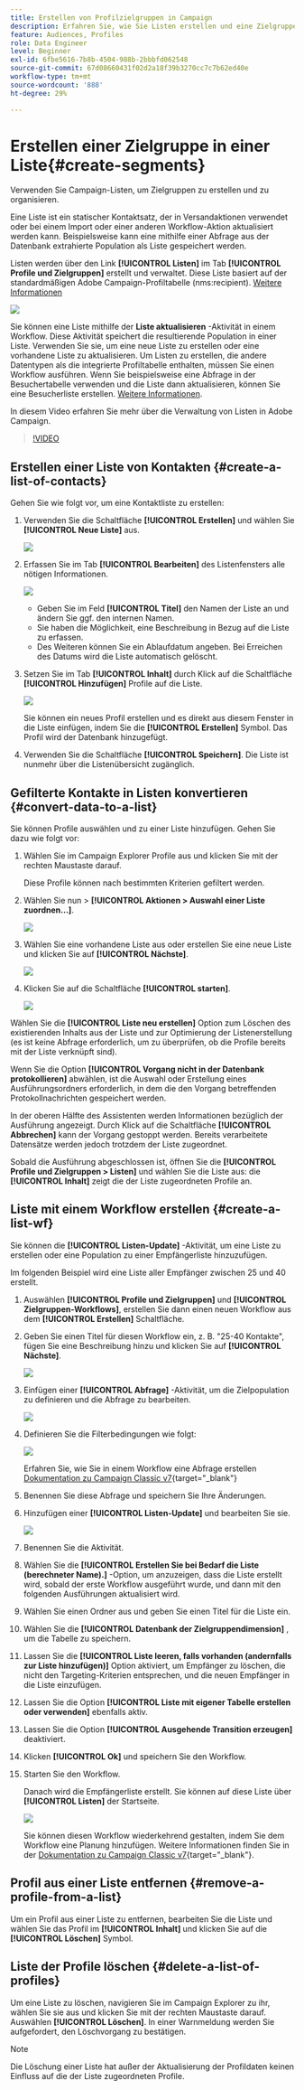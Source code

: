 ```yaml
---
title: Erstellen von Profilzielgruppen in Campaign
description: Erfahren Sie, wie Sie Listen erstellen und eine Zielgruppe erstellen
feature: Audiences, Profiles
role: Data Engineer
level: Beginner
exl-id: 6fbe5616-7b8b-4504-988b-2bbbfd062548
source-git-commit: 67d08660431f02d2a18f39b3270cc7c7b62ed40e
workflow-type: tm+mt
source-wordcount: '888'
ht-degree: 29%

---
```


# Erstellen einer Zielgruppe in einer Liste{#create-segments}

Verwenden Sie Campaign-Listen, um Zielgruppen zu erstellen und zu organisieren.

Eine Liste ist ein statischer Kontaktsatz, der in Versandaktionen verwendet oder bei einem Import oder einer anderen Workflow-Aktion aktualisiert werden kann. Beispielsweise kann eine mithilfe einer Abfrage aus der Datenbank extrahierte Population als Liste gespeichert werden.

Listen werden über den Link **[!UICONTROL Listen]** im Tab **[!UICONTROL Profile und Zielgruppen]** erstellt und verwaltet. Diese Liste basiert auf der standardmäßigen Adobe Campaign-Profiltabelle (nms:recipient). [Weitere Informationen](../dev/datamodel.md#ootb-profiles.md)

![](assets/list-dashboard.png)

Sie können eine Liste mithilfe der **Liste aktualisieren** -Aktivität in einem Workflow. Diese Aktivität speichert die resultierende Population in einer Liste. Verwenden Sie sie, um eine neue Liste zu erstellen oder eine vorhandene Liste zu aktualisieren. Um Listen zu erstellen, die andere Datentypen als die integrierte Profiltabelle enthalten, müssen Sie einen Workflow ausführen. Wenn Sie beispielsweise eine Abfrage in der Besuchertabelle verwenden und die Liste dann aktualisieren, können Sie eine Besucherliste erstellen. [Weitere Informationen](#create-a-list-wf).

In diesem Video erfahren Sie mehr über die Verwaltung von Listen in Adobe Campaign.

>[!VIDEO](https://video.tv.adobe.com/v/334909?quality=12)


## Erstellen einer Liste von Kontakten {#create-a-list-of-contacts}

Gehen Sie wie folgt vor, um eine Kontaktliste zu erstellen:

1. Verwenden Sie die Schaltfläche **[!UICONTROL Erstellen]** und wählen Sie **[!UICONTROL Neue Liste]** aus.

   ![](assets/new-list.png)

1. Erfassen Sie im Tab **[!UICONTROL Bearbeiten]** des Listenfensters alle nötigen Informationen.

   ![](assets/list-details.png)

   * Geben Sie im Feld **[!UICONTROL Titel]** den Namen der Liste an und ändern Sie ggf. den internen Namen.
   * Sie haben die Möglichkeit, eine Beschreibung in Bezug auf die Liste zu erfassen.
   * Des Weiteren können Sie ein Ablaufdatum angeben. Bei Erreichen des Datums wird die Liste automatisch gelöscht.


1. Setzen Sie im Tab **[!UICONTROL Inhalt]** durch Klick auf die Schaltfläche **[!UICONTROL Hinzufügen]** Profile auf die Liste.

   ![](assets/add-profiles-to-a-list.png)

   Sie können ein neues Profil erstellen und es direkt aus diesem Fenster in die Liste einfügen, indem Sie die **[!UICONTROL Erstellen]** Symbol. Das Profil wird der Datenbank hinzugefügt.

1. Verwenden Sie die Schaltfläche **[!UICONTROL Speichern]**. Die Liste ist nunmehr über die Listenübersicht zugänglich.


## Gefilterte Kontakte in Listen konvertieren {#convert-data-to-a-list}

Sie können Profile auswählen und zu einer Liste hinzufügen. Gehen Sie dazu wie folgt vor:

1. Wählen Sie im Campaign Explorer Profile aus und klicken Sie mit der rechten Maustaste darauf.

   Diese Profile können nach bestimmten Kriterien gefiltert werden.

1. Wählen Sie nun > **[!UICONTROL Aktionen > Auswahl einer Liste zuordnen...]**.

   ![](assets/add-selection-to-a-list.png)

1. Wählen Sie eine vorhandene Liste aus oder erstellen Sie eine neue Liste und klicken Sie auf **[!UICONTROL Nächste]**.

   ![](assets/select-the-list.png)

1. Klicken Sie auf die Schaltfläche **[!UICONTROL starten]**.

   ![](assets/record-a-list.png)

Wählen Sie die **[!UICONTROL Liste neu erstellen]** Option zum Löschen des existierenden Inhalts aus der Liste und zur Optimierung der Listenerstellung (es ist keine Abfrage erforderlich, um zu überprüfen, ob die Profile bereits mit der Liste verknüpft sind).

Wenn Sie die Option **[!UICONTROL Vorgang nicht in der Datenbank protokollieren]** abwählen, ist die Auswahl oder Erstellung eines Ausführungsordners erforderlich, in dem die den Vorgang betreffenden Protokollnachrichten gespeichert werden.

In der oberen Hälfte des Assistenten werden Informationen bezüglich der Ausführung angezeigt. Durch Klick auf die Schaltfläche **[!UICONTROL Abbrechen]** kann der Vorgang gestoppt werden. Bereits verarbeitete Datensätze werden jedoch trotzdem der Liste zugeordnet.

Sobald die Ausführung abgeschlossen ist, öffnen Sie die **[!UICONTROL Profile und Zielgruppen > Listen]** und wählen Sie die Liste aus: die **[!UICONTROL Inhalt]** zeigt die der Liste zugeordneten Profile an.


## Liste mit einem Workflow erstellen  {#create-a-list-wf}

Sie können die **[!UICONTROL Listen-Update]** -Aktivität, um eine Liste zu erstellen oder eine Population zu einer Empfängerliste hinzuzufügen.

Im folgenden Beispiel wird eine Liste aller Empfänger zwischen 25 und 40 erstellt.

1. Auswählen **[!UICONTROL Profile und Zielgruppen]** und **[!UICONTROL Zielgruppen-Workflows]**, erstellen Sie dann einen neuen Workflow aus dem **[!UICONTROL Erstellen]** Schaltfläche.
1. Geben Sie einen Titel für diesen Workflow ein, z. B. &quot;25-40 Kontakte&quot;, fügen Sie eine Beschreibung hinzu und klicken Sie auf **[!UICONTROL Nächste]**.

   ![](assets/targeting-wf-sample.png)

1. Einfügen einer **[!UICONTROL Abfrage]** -Aktivität, um die Zielpopulation zu definieren und die Abfrage zu bearbeiten.

   ![](assets/targeting-wf-edit-query.png)

1. Definieren Sie die Filterbedingungen wie folgt:

   ![](assets/targeting-wf-age-filter.png)

   Erfahren Sie, wie Sie in einem Workflow eine Abfrage erstellen [Dokumentation zu Campaign Classic v7](https://experienceleague.adobe.com/docs/campaign-classic/using/automating-with-workflows/targeting-activities/query.html?lang=de#creating-a-query){target=&quot;_blank&quot;}

1. Benennen Sie diese Abfrage und speichern Sie Ihre Änderungen.
1. Hinzufügen einer **[!UICONTROL Listen-Update]** und bearbeiten Sie sie.

   ![](assets/list-update-activity.png)

1. Benennen Sie die Aktivität.
1. Wählen Sie die **[!UICONTROL Erstellen Sie bei Bedarf die Liste (berechneter Name).]** -Option, um anzuzeigen, dass die Liste erstellt wird, sobald der erste Workflow ausgeführt wurde, und dann mit den folgenden Ausführungen aktualisiert wird.
1. Wählen Sie einen Ordner aus und geben Sie einen Titel für die Liste ein.
1. Wählen Sie die **[!UICONTROL Datenbank der Zielgruppendimension]** , um die Tabelle zu speichern.
1. Lassen Sie die **[!UICONTROL Liste leeren, falls vorhanden (andernfalls zur Liste hinzufügen)]** Option aktiviert, um Empfänger zu löschen, die nicht den Targeting-Kriterien entsprechen, und die neuen Empfänger in die Liste einzufügen.
1. Lassen Sie die Option **[!UICONTROL Liste mit eigener Tabelle erstellen oder verwenden]** ebenfalls aktiv.
1. Lassen Sie die Option **[!UICONTROL Ausgehende Transition erzeugen]** deaktiviert.
1. Klicken **[!UICONTROL Ok]** und speichern Sie den Workflow.
1. Starten Sie den Workflow.

   Danach wird die Empfängerliste erstellt. Sie können auf diese Liste über **[!UICONTROL Listen]** der Startseite.

   ![](assets/access-new-list.png)

   Sie können diesen Workflow wiederkehrend gestalten, indem Sie dem Workflow eine Planung hinzufügen. Weitere Informationen finden Sie in der [Dokumentation zu Campaign Classic v7](https://experienceleague.adobe.com/docs/campaign-classic/using/automating-with-workflows/flow-control-activities/scheduler.html){target=&quot;_blank&quot;}.

## Profil aus einer Liste entfernen {#remove-a-profile-from-a-list}

Um ein Profil aus einer Liste zu entfernen, bearbeiten Sie die Liste und wählen Sie das Profil im **[!UICONTROL Inhalt]** und klicken Sie auf die **[!UICONTROL Löschen]** Symbol.

## Liste der Profile löschen {#delete-a-list-of-profiles}

Um eine Liste zu löschen, navigieren Sie im Campaign Explorer zu ihr, wählen Sie sie aus und klicken Sie mit der rechten Maustaste darauf. Auswählen **[!UICONTROL Löschen]**. In einer Warnmeldung werden Sie aufgefordert, den Löschvorgang zu bestätigen.

>[!NOTE]
>
>Die Löschung einer Liste hat außer der Aktualisierung der Profildaten keinen Einfluss auf die der Liste zugeordneten Profile.
